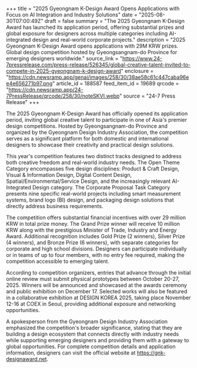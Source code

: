 +++
title = "2025 Gyeongnam K-Design Award Opens Applications with Focus on AI Integration and Industry Solutions"
date = "2025-08-30T07:00:49Z"
draft = false
summary = "The 2025 Gyeongnam K-Design Award has launched its application period, offering substantial prizes and global exposure for designers across multiple categories including AI-integrated design and real-world corporate projects."
description = "2025 Gyeongnam K-Design Award opens applications with 29M KRW prizes. Global design competition hosted by Gyeongsangnam-do Province for emerging designers worldwide."
source_link = "https://www.24-7pressrelease.com/press-release/526345/global-creative-talent-invited-to-compete-in-2025-gyeongnam-k-design-award"
enclosure = "https://cdn.newsramp.app/genai/images/258/30/38ae58c61c447caba96ee4e656271b97.png"
article_id = 188587
feed_item_id = 19689
qrcode = "https://cdn.newsramp.app/24-7PressRelease/qrcode/258/30/noteSKVI.webp"
source = "24-7 Press Release"
+++

<p>The 2025 Gyeongnam K-Design Award has officially opened its application period, inviting global creative talent to participate in one of Asia's premier design competitions. Hosted by Gyeongsangnam-do Province and organized by the Gyeongnam Design Industry Association, the competition serves as a significant platform for both domestic and international designers to showcase their creativity and practical design solutions.</p><p>This year's competition features two distinct tracks designed to address both creative freedom and real-world industry needs. The Open Theme Category encompasses five design disciplines: Product & Craft Design, Visual & Information Design, Digital Content Design, Spatial/Environmental/Service Design, and the increasingly relevant AI-Integrated Design category. The Corporate Proposal Task Category presents nine specific real-world projects including smart measurement systems, brand logo (BI) design, and packaging design solutions that directly address business requirements.</p><p>The competition offers substantial financial incentives with over 29 million KRW in total prize money. The Grand Prize winner will receive 10 million KRW along with the prestigious Minister of Trade, Industry and Energy Award. Additional recognition includes Gold Prize (2 winners), Silver Prize (4 winners), and Bronze Prize (6 winners), with separate categories for corporate and high school divisions. Designers can participate individually or in teams of up to four members, with no entry fee required, making the competition accessible to emerging talent.</p><p>According to competition organizers, entries that advance through the initial online review must submit physical prototypes between October 20-27, 2025. Winners will be announced and showcased at the awards ceremony and public exhibition on December 17. Selected works will also be featured in a collaborative exhibition at DESIGN KOREA 2025, taking place November 12-16 at COEX in Seoul, providing additional exposure and networking opportunities.</p><p>A spokesperson from the Gyeongnam Design Industry Association emphasized the competition's broader significance, stating that they are building a design ecosystem that connects directly with industry needs while supporting emerging designers and providing them with a gateway to global opportunities. For complete competition details and application information, designers can visit the official website at <a href="https://gnk-designaward.net" rel="nofollow" target="_blank">https://gnk-designaward.net</a>.</p>